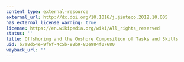```yaml
---
content_type: external-resource
external_url: http://dx.doi.org/10.1016/j.jinteco.2012.10.005
has_external_license_warning: true
license: https://en.wikipedia.org/wiki/All_rights_reserved
status: ''
title: Offshoring and the Onshore Composition of Tasks and Skills
uid: b7a8d54e-9f6f-4c5b-98b9-83e984f07680
wayback_url: ''
---
```

